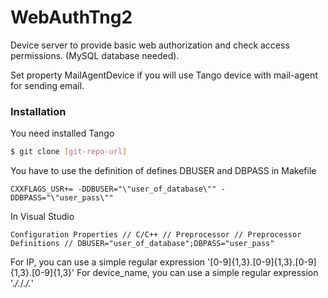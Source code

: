 # WebAuthTng2

Device server to provide basic web authorization and check access permissions.
(MySQL database needed).

Set property MailAgentDevice if you will use Tango device with mail-agent for sending email.

### Installation

You need installed Tango

```sh
$ git clone [git-repo-url] 
```

You have to use the definition of defines DBUSER and DBPASS in Makefile

```
CXXFLAGS_USR+= -DDBUSER="\"user_of_database\"" -DDBPASS="\"user_pass\""
```

In Visual Studio 

```
Configuration Properties // C/C++ // Preprocessor // Preprocessor Definitions // DBUSER="user_of_database";DBPASS="user_pass"
```

For IP, you can use a simple  regular expression '[0-9]{1,3}\.[0-9]{1,3}\.[0-9]{1,3}\.[0-9]{1,3}'
For device_name, you can use a simple  regular expression '.*/.*/.*/.*'